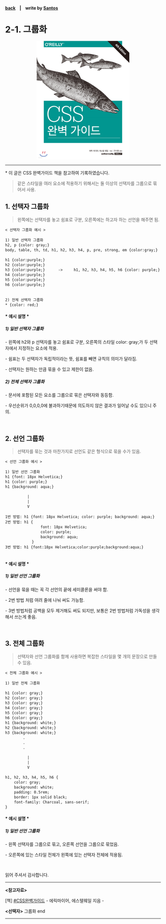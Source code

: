<p>

#### [back](../../../README.md) &nbsp;&nbsp; | &nbsp;&nbsp; write by [Santos](https://github.com/SangchoKim)

</p>

# 2-1. 그룹화

<p align="center" >
    <img src="../../images/main.jpeg" width=300px>
</p>


---
<p> * 이 글은 CSS 완벽가이드 책을 참고하여 기록하였습니다. </p>

> 같은 스타일을 여러 요소에 적용하기 위해서는 둘 이상의 선택자를 그룹으로 묶어서 사용.

## 1. 선택자 그룹화 

> 왼쪽에는 선택자를 놓고 쉼표로 구분, 오른쪽에는 하고자 하는 선언을 해주면 됨. 

```
< 선택자 그룹화 예시 >

1) 일반 선택자 그룹화
h2, p {color: gray;}
body, table, th, td, h1, h2, h3, h4, p, pre, strong, em {color:gray;}

h1 {color:purple;}
h2 {color:purple;}
h3 {color:purple;}      ->     h1, h2, h3, h4, h5, h6 {color: purple;}
h4 {color:purple;}  
h5 {color:purple;}
h6 {color:purple;}


2) 전체 선택자 그룹화 
* {color: red;}

```

#### \* 예시 설명 \*

##### 1) 일반 선택자 그룹화

 \- 왼쪽에 h2와 p 선택자를 놓고 쉼표로 구분, 오른쪽의 스타일 color: gray;가 두 선택자에서 지정하는 요소에 적용.

 \- 쉼표는 두 선택자가 독립적이라는 뜻, 쉼표를 빼면 규칙의 의미가 달라짐.

 \- 선택자는 원하는 만큼 묶을 수 있고 제한이 없음.

 ##### 2) 전체 선택자 그룹화
 
 \- 문서에 포함된 모든 요소를 그룹으로 묶은 선택자와 동등함.

 \- 우선순위가 0,0,0,0에 불과하기때문에 의도하지 않은 결과가 일어날 수도 있으니 주의.

</br>

## 2. 선언 그룹화 

> 선택자를 묶는 것과 마찬가지로 선언도 같은 형식으로 묶을 수가 있음.  

```
< 선언 그룹화 예시 >

1) 일반 선언 그룹화 
h1 {font: 18px Helvetica;}          
h1 {color: purple;}  
h1 {background: aqua;}   

          |
          |
          V

1번 방법: h1 {font: 18px Helvetica; color: purple; background: aqua;}
2번 방법: h1 {
                font: 18px Helvetica;
                color: purple;
                background: aqua;
            }
3번 방법: h1 {font:18px Helvetica;color:purple;background:aqua;}


```

#### \* 예시 설명 \*

 ##### 1) 일반 선언 그룹화

 \- 선언을 묶을 때는 꼭 각 선언의 끝에 세미콜론을 써야 함.

 \- 2번 방법 처럼 여려 줄에 나눠 써도 가능함.

 \- 3번 방법처럼 공백을 모두 제거해도 써도 되지만, 보통은 2번 방법처럼 가독성을 생각해서 쓰는게 좋음.

</br>

## 3. 전체 그룹화 

> 선택자와 선언 그룹화를 함께 사용하면 복잡한 스타일을 몇 개의 문장으로 만들 수 있음.

```
< 전체 그룹화 예시 >

1) 일반 전체 그룹화

h1 {color: gray;}
h2 {color: gray;}
h3 {color: gray;}
h4 {color: gray;}
h5 {color: gray;}
h6 {color: gray;}
h1 {background: white;}
h2 {background: white;}
h3 {background: white;}
        .
        .
        .

          |
          |
          V

h1, h2, h3, h4, h5, h6 {
    color: gray;
    background: white;
    padding: 0.5rem;
    border: 1px solid black; 
    font-family: Charcoal, sans-serif;
}
```

#### \* 예시 설명 \*

 ##### 1) 일반 선언 그룹화

 \- 왼쪽 선택자를 그룹으로 묶고, 오른쪽 선언을 그룹으로 묶었음.

 \- 오른쪽에 있는 스타일 전체가 왼쪽에 있는 선택자 전체에 적용됨.

</br>

 <span>읽어 주셔서 감사합니다.</span>

---

<strong><참고자료></strong>
</br>

[책] [#CSS완벽가이드][css완벽가이드] - 에릭마이어, 에스텔웨일 지음 -
</br>


<strong><선택자></strong> 그룹화 end

---

[css완벽가이드]: http://www.yes24.com/Product/Goods/98858290